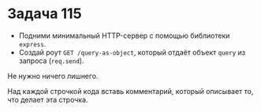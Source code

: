 # Задача 115

* Подними минимальный HTTP-сервер с помощью библиотеки `express`.
* Создай роут `GET /query-as-object`, который отдаёт объект `query` из запроса (`req.send`).

Не нужно ничего лишнего.

Над каждой строчкой кода вставь комментарий, который описывает то, что делает эта строчка.
